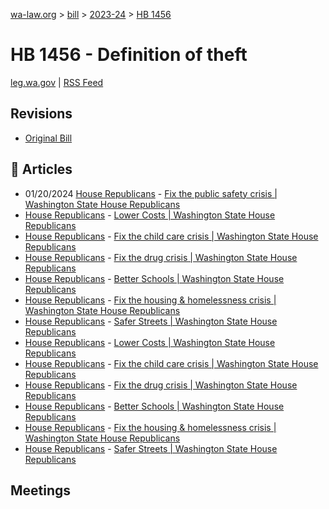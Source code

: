 [wa-law.org](/) > [bill](/bill/) > [2023-24](/bill/2023-24/) > [HB 1456](/bill/2023-24/hb/1456/)

# HB 1456 - Definition of theft
[leg.wa.gov](https://app.leg.wa.gov/billsummary?BillNumber=1456&Year=2023&Initiative=false) | [RSS Feed](./rss.xml)

## Revisions
* [Original Bill](1/)

## 📰 Articles
* 01/20/2024 [House Republicans](/org/house_republicans/) - [Fix the public safety crisis | Washington State House Republicans](http://houserepublicans.wa.gov/current/fix-the-public-safety-crisis/#:~:text=House%20Bill%201456)
* [House Republicans](/org/house_republicans/) - [Lower Costs | Washington State House Republicans](https://houserepublicans.wa.gov/our-priorities-hold/affordability/#:~:text=House%20bill%201456)
* [House Republicans](/org/house_republicans/) - [Fix the child care crisis | Washington State House Republicans](https://houserepublicans.wa.gov/our-priorities-hold/child-care/#:~:text=House%20bill%201456)
* [House Republicans](/org/house_republicans/) - [Fix the drug crisis | Washington State House Republicans](https://houserepublicans.wa.gov/our-priorities-hold/drugs/#:~:text=House%20bill%201456)
* [House Republicans](/org/house_republicans/) - [Better Schools | Washington State House Republicans](https://houserepublicans.wa.gov/our-priorities-hold/education/#:~:text=House%20bill%201456)
* [House Republicans](/org/house_republicans/) - [Fix the housing & homelessness crisis | Washington State House Republicans](https://houserepublicans.wa.gov/our-priorities-hold/housing/#:~:text=House%20bill%201456)
* [House Republicans](/org/house_republicans/) - [Safer Streets | Washington State House Republicans](https://houserepublicans.wa.gov/our-priorities-hold/public-safety/#:~:text=House%20bill%201456)
* [House Republicans](/org/house_republicans/) - [Lower Costs | Washington State House Republicans](https://houserepublicans.wa.gov/our-priorities/affordability/#:~:text=House%20bill%201456)
* [House Republicans](/org/house_republicans/) - [Fix the child care crisis | Washington State House Republicans](https://houserepublicans.wa.gov/our-priorities/child-care/#:~:text=House%20bill%201456)
* [House Republicans](/org/house_republicans/) - [Fix the drug crisis | Washington State House Republicans](https://houserepublicans.wa.gov/our-priorities/drugs/#:~:text=House%20bill%201456)
* [House Republicans](/org/house_republicans/) - [Better Schools | Washington State House Republicans](https://houserepublicans.wa.gov/our-priorities/education/#:~:text=House%20bill%201456)
* [House Republicans](/org/house_republicans/) - [Fix the housing & homelessness crisis | Washington State House Republicans](https://houserepublicans.wa.gov/our-priorities/housing/#:~:text=House%20bill%201456)
* [House Republicans](/org/house_republicans/) - [Safer Streets | Washington State House Republicans](https://houserepublicans.wa.gov/our-priorities/public-safety/#:~:text=House%20bill%201456)

## Meetings
